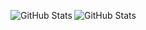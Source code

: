<p align="center">

<img align="left" alt="GitHub Stats" src="https://github-readme-stats-rho-bay.vercel.app/api?username=loesking&show_icons=true&hide_border=false" />

<img align="left" alt="GitHub Stats" src="https://github-readme-stats-rho-bay.vercel.app/api/top-langs/?username=loesking" />
  
  </p>

<!--
**loesking/loesking** is a ✨ _special_ ✨ repository because its `README.md` (this file) appears on your GitHub profile.

Here are some ideas to get you started:

- 🔭 I’m currently working on ...
- 🌱 I’m currently learning ...
- 👯 I’m looking to collaborate on ...
- 🤔 I’m looking for help with ...
- 💬 Ask me about ...
- 📫 How to reach me: ...
- 😄 Pronouns: ...
- ⚡ Fun fact: ...
-->
